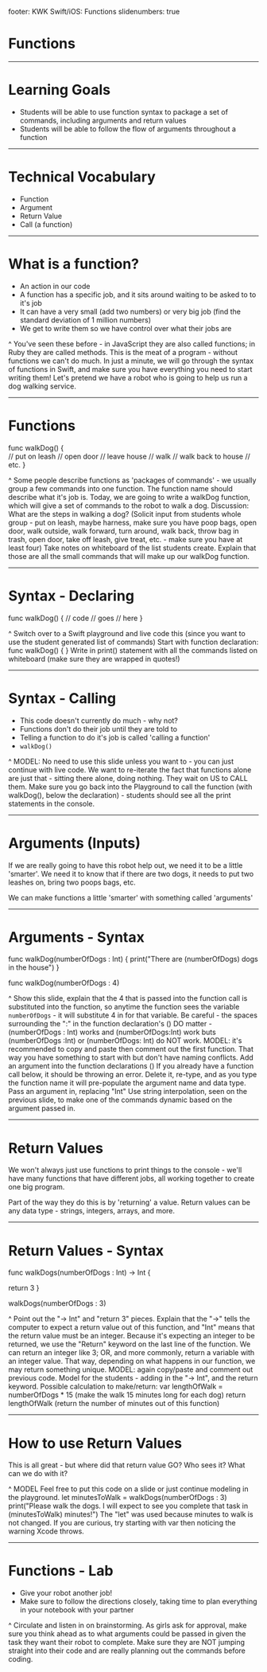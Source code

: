 footer: KWK Swift/iOS: Functions
slidenumbers: true

# Functions

---

# Learning Goals

* Students will be able to use function syntax to package a set of commands, including arguments and return values
* Students will be able to follow the flow of arguments throughout a function

---

# Technical Vocabulary

* Function
* Argument
* Return Value
* Call (a function)

---

# What is a function?

* An action in our code
* A function has a specific job, and it sits around waiting to be asked to to it's job
* It can have a very small (add two numbers) or very big job (find the standard deviation of 1 million numbers)
* We get to write them so we have control over what their jobs are

^ You've seen these before - in JavaScript they are also called functions; in Ruby they are called methods. This is the meat of a program - without functions we can't do much.
In just a minute, we will go through the syntax of functions in Swift, and make sure you have everything you need to start writing them!
Let's pretend we have a robot who is going to help us run a dog walking service.

---

# Functions

func walkDog() {  
  // put on leash
  // open door
  // leave house
  // walk
  // walk back to house
  // etc.
}

^ Some people describe functions as 'packages of commands' - we usually group a few commands into one function. The function name should describe what it's job is.
Today, we are going to write a walkDog function, which will give a set of commands to the robot to walk a dog.
Discussion: What are the steps in walking a dog? (Solicit input from students whole group - put on leash, maybe harness, make sure you have poop bags, open door, walk outside, walk forward, turn around, walk back, throw bag in trash, open door, take off leash, give treat, etc. - make sure you have at least four)
Take notes on whiteboard of the list students create. Explain that those are all the small commands that will make up our walkDog function.

---

# Syntax - Declaring

func walkDog() {
  // code
  // goes
  // here
}

^ Switch over to a Swift playground and live code this (since you want to use the student generated list of commands)
Start with function declaration: func walkDog() { }
Write in print() statement with all the commands listed on whiteboard (make sure they are wrapped in quotes!)

---

# Syntax - Calling

* This code doesn't currently do much - why not?
* Functions don't do their job until they are told to
* Telling a function to do it's job is called 'calling a function'
* `walkDog()`

^ MODEL:
No need to use this slide unless you want to - you can just continue with live code.
We want to re-iterate the fact that functions alone are just that - sitting there alone, doing nothing. They wait on US to CALL them.
Make sure you go back into the Playground to call the function (with walkDog(), below the declaration) - students should see all the print statements in the console.

---

# Arguments (Inputs)

If we are really going to have this robot help out, we need it to be a little 'smarter'. We need it to know that if there are two dogs, it needs to put two leashes on, bring two poops bags, etc.

We can make functions a little 'smarter' with something called 'arguments'

---

# Arguments - Syntax

func walkDog(numberOfDogs : Int) {
  print("There are \(numberOfDogs) dogs in the house")
}


func walkDog(numberOfDogs : 4)

^ Show this slide, explain that the 4 that is passed into the function call is substituted into the function, so anytime the function sees the variable `numberOfDogs` - it will substitute 4 in for that variable.
Be careful - the spaces surrounding the ":" in the function declaration's () DO matter - (numberOfDogs : Int) works and (numberOfDogs:Int) work buts (numberOfDogs :Int) or (numberOfDogs: Int) do NOT work.
<Move to Xcode to model>
MODEL: it's recommended to copy and paste then comment out the first function. That way you have something to start with but don't have naming conflicts.
Add an argument into the function declarations ()
If you already have a function call below, it should be throwing an error. Delete it, re-type, and as you type the function name it will pre-populate the argument name and data type.
Pass an argument in, replacing "Int"
Use string interpolation, seen on the previous slide, to make one of the commands dynamic based on the argument passed in.

---

# Return Values

We won't always just use functions to print things to the console - we'll have many functions that have different jobs, all working together to create one big program.

Part of the way they do this is by 'returning' a value. Return values can be any data type - strings, integers, arrays, and more.

---

# Return Values - Syntax

func walkDogs(numberOfDogs : Int) -> Int {

  return 3
}

walkDogs(numberOfDogs : 3)

^ Point out the "-> Int" and "return 3" pieces. Explain that the "->" tells the computer to expect a return value out of this function, and "Int" means that the return value must be an integer.
Because it's expecting an integer to be returned, we use the "Return" keyword on the last line of the function. We can return an integer like 3; OR, and more commonly, return a variable with an integer value. That way, depending on what happens in our function, we may return something unique.
<Move to Xcode to model>
MODEL: again copy/paste and comment out previous code. Model for the students - adding in the "-> Int", and the return keyword.
Possible calculation to make/return:
var lengthOfWalk = numberOfDogs * 15 (make the walk 15 minutes long for each dog)
return lengthOfWalk (return the number of minutes out of this function)

---

# How to use Return Values

This is all great - but where did that return value GO? Who sees it? What can we do with it?

^ MODEL
Feel free to put this code on a slide or just continue modeling in the playground.
let minutesToWalk = walkDogs(numberOfDogs : 3)
print("Please walk the dogs. I will expect to see you complete that task in \(minutesToWalk) minutes!")
The "let" was used because minutes to walk is not changed. If you are curious, try starting with var then noticing the warning Xcode throws.

---

# Functions - Lab

* Give your robot another job!
* Make sure to follow the directions closely, taking time to plan everything in your notebook with your partner

^ Circulate and listen in on brainstorming. As girls ask for approval, make sure you think ahead as to what arguments could be passed in given the task they want their robot to complete.
Make sure they are NOT jumping straight into their code and are really planning out the commands before coding. 
